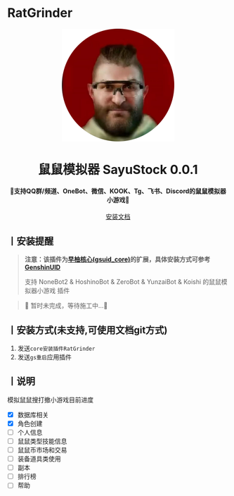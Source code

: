 # RatGrinder

<p align="center">
  <a href="https://github.com/Agnes4m/RatGrinder"><img src="./icon.jpg" width="256" height="256" alt="RatGrinder"></a>
</p>
<h1 align = "center">鼠鼠模拟器 SayuStock 0.0.1</h1>
<h4 align = "center">🚧支持QQ群/频道、OneBot、微信、KOOK、Tg、飞书、Discord的鼠鼠模拟器小游戏🚧</h4>
<div align = "center">
        <a href="http://docs.gsuid.gbots.work/#/" target="_blank">安装文档</a>
</div>

## 丨安装提醒

> **注意：该插件为[早柚核心(gsuid_core)](https://github.com/Genshin-bots/gsuid_core)的扩展，具体安装方式可参考[GenshinUID](https://github.com/KimigaiiWuyi/GenshinUID)**
>
> 支持 NoneBot2 & HoshinoBot & ZeroBot & YunzaiBot & Koishi 的鼠鼠模拟器小游戏 插件
>

> 🚧 暂时未完成，等待施工中...🚧


## 丨安装方式(未支持,可使用文档git方式)

1. 发送`core安装插件RatGrinder`
2. 发送`gs重启`应用插件

## 丨说明

模拟鼠鼠搜打撤小游戏目前进度

- [x] 数据库相关
- [x] 角色创建
- [ ] 个人信息
- [ ] 鼠鼠类型技能信息
- [ ] 鼠鼠币市场和交易
- [ ] 装备道具类使用
- [ ] 副本
- [ ] 排行榜
- [ ] 帮助